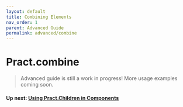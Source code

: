 ```yaml
---
layout: default
title: Combining Elements
nav_order: 1
parent: Advanced Guide
permalink: advanced/combine
---
```


# Pract.combine

> Advanced guide is still a work in progress! More usage examples coming soon.

#### Up next: [Using Pract.Children in Components](./children)